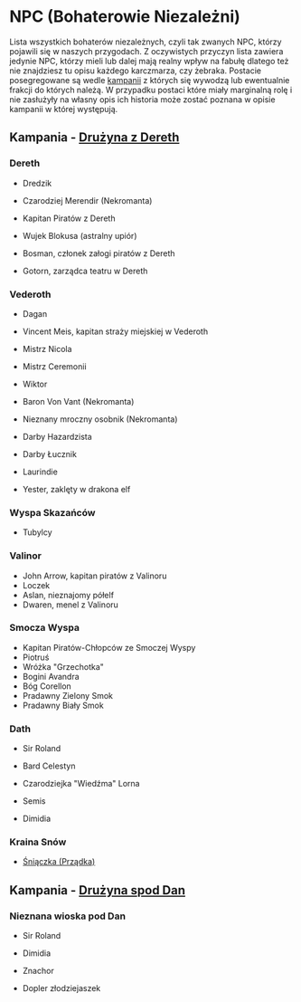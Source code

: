# NPC (Bohaterowie Niezależni)

Lista wszystkich bohaterów niezależnych, czyli tak zwanych NPC, którzy pojawili się w naszych przygodach. Z oczywistych przyczyn lista zawiera jedynie NPC, którzy mieli lub dalej mają realny wpływ na fabułę dlatego też nie znajdziesz tu opisu każdego karczmarza, czy żebraka. Postacie posegregowane są wedle [kampanii](Kampanie.html) z których się wywodzą lub ewentualnie frakcji do których należą. W przypadku postaci które miały marginalną rolę i nie zasłużyły na własny opis ich historia może zostać poznana w opisie kampanii w której występują.

## Kampania -  [Drużyna z Dereth](Drużyna_z_Dereth.html)

### Dereth

- Dredzik

- Czarodziej Merendir (Nekromanta)

- Kapitan Piratów z Dereth

- Wujek Blokusa (astralny upiór)

- Bosman, członek załogi piratów z Dereth

- Gotorn, zarządca teatru w Dereth

### Vederoth

- Dagan

- Vincent Meis, kapitan straży miejskiej w Vederoth

- Mistrz Nicola

- Mistrz Ceremonii

- Wiktor

- Baron Von Vant (Nekromanta)

- Nieznany mroczny osobnik (Nekromanta)

- Darby Hazardzista

- Darby Łucznik

- Laurindie

- Yester, zaklęty w drakona elf

### Wyspa Skazańców

- Tubylcy

### Valinor

- John Arrow, kapitan piratów z Valinoru
- Loczek
- Aslan, nieznajomy półelf
- Dwaren, menel z Valinoru

### Smocza Wyspa

- Kapitan Piratów-Chłopców ze Smoczej Wyspy
- Piotruś
- Wróżka "Grzechotka"
- Bogini Avandra
- Bóg Corellon
- Pradawny Zielony Smok
- Pradawny Biały Smok

### Dath

- Sir Roland

- Bard Celestyn

- Czarodziejka "Wiedźma" Lorna

- Semis

- Dimidia

### Kraina Snów

- [Śniączka (Prządka)](Śniączka.html)

## Kampania - [Drużyna spod Dan](Drużyna_spod_Dan.html)

### Nieznana wioska pod Dan

- Sir Roland

- Dimidia

- Znachor

- Dopler złodziejaszek
